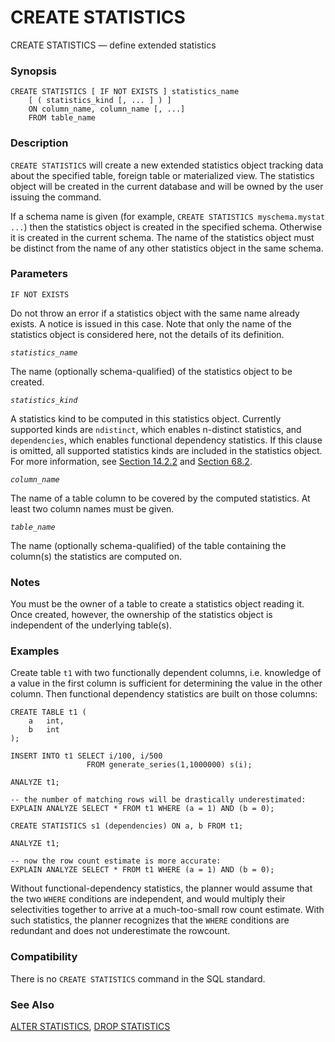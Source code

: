 # CREATE STATISTICS

CREATE STATISTICS — define extended statistics

### Synopsis

```text
CREATE STATISTICS [ IF NOT EXISTS ] statistics_name
    [ ( statistics_kind [, ... ] ) ]
    ON column_name, column_name [, ...]
    FROM table_name
```

### Description

`CREATE STATISTICS` will create a new extended statistics object tracking data about the specified table, foreign table or materialized view. The statistics object will be created in the current database and will be owned by the user issuing the command.

If a schema name is given \(for example, `CREATE STATISTICS myschema.mystat ...`\) then the statistics object is created in the specified schema. Otherwise it is created in the current schema. The name of the statistics object must be distinct from the name of any other statistics object in the same schema.

### Parameters

`IF NOT EXISTS`

Do not throw an error if a statistics object with the same name already exists. A notice is issued in this case. Note that only the name of the statistics object is considered here, not the details of its definition.

_`statistics_name`_

The name \(optionally schema-qualified\) of the statistics object to be created.

_`statistics_kind`_

A statistics kind to be computed in this statistics object. Currently supported kinds are `ndistinct`, which enables n-distinct statistics, and `dependencies`, which enables functional dependency statistics. If this clause is omitted, all supported statistics kinds are included in the statistics object. For more information, see [Section 14.2.2](https://www.postgresql.org/docs/10/static/planner-stats.html#PLANNER-STATS-EXTENDED) and [Section 68.2](https://www.postgresql.org/docs/10/static/multivariate-statistics-examples.html).

_`column_name`_

The name of a table column to be covered by the computed statistics. At least two column names must be given.

_`table_name`_

The name \(optionally schema-qualified\) of the table containing the column\(s\) the statistics are computed on.

### Notes

You must be the owner of a table to create a statistics object reading it. Once created, however, the ownership of the statistics object is independent of the underlying table\(s\).

### Examples

Create table `t1` with two functionally dependent columns, i.e. knowledge of a value in the first column is sufficient for determining the value in the other column. Then functional dependency statistics are built on those columns:

```text
CREATE TABLE t1 (
    a   int,
    b   int
);

INSERT INTO t1 SELECT i/100, i/500
                 FROM generate_series(1,1000000) s(i);

ANALYZE t1;

-- the number of matching rows will be drastically underestimated:
EXPLAIN ANALYZE SELECT * FROM t1 WHERE (a = 1) AND (b = 0);

CREATE STATISTICS s1 (dependencies) ON a, b FROM t1;

ANALYZE t1;

-- now the row count estimate is more accurate:
EXPLAIN ANALYZE SELECT * FROM t1 WHERE (a = 1) AND (b = 0);
```

Without functional-dependency statistics, the planner would assume that the two `WHERE` conditions are independent, and would multiply their selectivities together to arrive at a much-too-small row count estimate. With such statistics, the planner recognizes that the `WHERE` conditions are redundant and does not underestimate the rowcount.

### Compatibility

There is no `CREATE STATISTICS` command in the SQL standard.

### See Also

[ALTER STATISTICS](https://www.postgresql.org/docs/10/static/sql-alterstatistics.html), [DROP STATISTICS](https://www.postgresql.org/docs/10/static/sql-dropstatistics.html)


